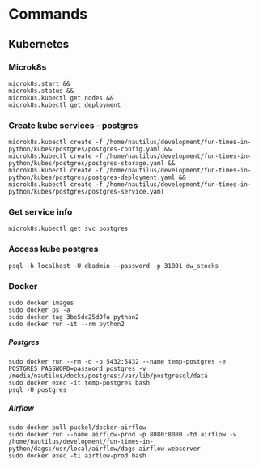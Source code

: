 # Commands

## Kubernetes

### Microk8s
```
microk8s.start &&
microk8s.status &&
microk8s.kubectl get nodes &&
microk8s.kubectl get deployment
```

### Create kube services - postgres
```
microk8s.kubectl create -f /home/nautilus/development/fun-times-in-python/kubes/postgres/postgres-config.yaml &&
microk8s.kubectl create -f /home/nautilus/development/fun-times-in-python/kubes/postgres/postgres-storage.yaml &&
microk8s.kubectl create -f /home/nautilus/development/fun-times-in-python/kubes/postgres/postgres-deployment.yaml &&
microk8s.kubectl create -f /home/nautilus/development/fun-times-in-python/kubes/postgres/postgres-service.yaml
```

### Get service info
`microk8s.kubectl get svc postgres`

### Access kube postgres
`psql -h localhost -U dbadmin --password -p 31801 dw_stocks`

### Docker
```
sudo docker images
sudo docker ps -a
sudo docker tag 3be5dc25d0fa python2
sudo docker run -it --rm python2
```

##### Postgres
```
sudo docker run --rm -d -p 5432:5432 --name temp-postgres -e POSTGRES_PASSWORD=password postgres -v /media/nautilus/docks/postgres:/var/lib/postgresql/data
sudo docker exec -it temp-postgres bash
psql -U postgres
```

##### Airflow
```
sudo docker pull puckel/docker-airflow
sudo docker run --name airflow-prod -p 8080:8080 -td airflow -v /home/nautilus/development/fun-times-in-python/dags:/usr/local/airflow/dags airflow webserver
sudo docker exec -ti airflow-prod bash
```
